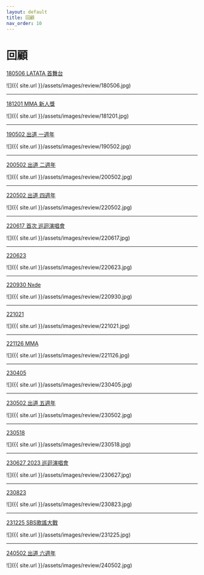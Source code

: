 ```yaml
---
layout: default
title: 回顧
nav_order: 10
---
```


# 回顧

[180506 LATATA 首舞台](https://twitter.com/G_I_DLE/status/993009180263923713)

![]({{ site.url }}/assets/images/review/180506.jpg)

---

[181201 MMA 新人獎](https://twitter.com/G_I_DLE/status/1068879331848384513)

![]({{ site.url }}/assets/images/review/181201.jpg)

---

[190502 出道 一週年](https://twitter.com/G_I_DLE/status/1123964942607163398)

![]({{ site.url }}/assets/images/review/190502.jpg)

---

[200502 出道 二週年](https://twitter.com/G_I_DLE/status/1256524033778003968)

![]({{ site.url }}/assets/images/review/200502.jpg)

---

[220502 出道 四週年](https://twitter.com/G_I_DLE/status/1521148128631558145)

![]({{ site.url }}/assets/images/review/220502.jpg)

---

[220617 首次 巡迴演唱會](https://twitter.com/G_I_DLE/status/1537796851621015555)

![]({{ site.url }}/assets/images/review/220617.jpg)

---

[220623](https://theqoo.net/square/2495206370)

![]({{ site.url }}/assets/images/review/220623.jpg)

---

[220930 Nxde](https://naver.me/FxXVm7m0)

![]({{ site.url }}/assets/images/review/220930.jpg)

---

[221021](https://twitter.com/GIDLE_TVjp/status/1583020207857053697)

![]({{ site.url }}/assets/images/review/221021.jpg)

---

[221126 MMA](https://twitter.com/Kpop_Herald/status/1596453129113178114)

![]({{ site.url }}/assets/images/review/221126.jpg)

---

[230405](https://twitter.com/G_I_DLE/status/1643584303551610881)

![]({{ site.url }}/assets/images/review/230405.jpg)

---

[230502 出道 五週年](https://twitter.com/G_I_DLE/status/1653072588283985921)

![]({{ site.url }}/assets/images/review/230502.jpg)

---

[230518](https://twitter.com/G_I_DLE/status/1659165579478208512)

![]({{ site.url }}/assets/images/review/230518.jpg)

---

[230627 2023 巡迴演唱會](https://m.entertain.naver.com/article/433/0000094570)

![]({{ site.url }}/assets/images/review/230627.jpg)

---

[230823](https://www.instagram.com/p/CwSU5HoLgLj/)

![]({{ site.url }}/assets/images/review/230823.jpg)

---

[231225 SBS歌謠大戰](https://twitter.com/SBSNOW/status/1739243886596575494)

![]({{ site.url }}/assets/images/review/231225.jpg)

---

[240502 出道 六週年](https://twitter.com/G_I_DLE/status/1786040495023763756)

![]({{ site.url }}/assets/images/review/240502.jpg)
